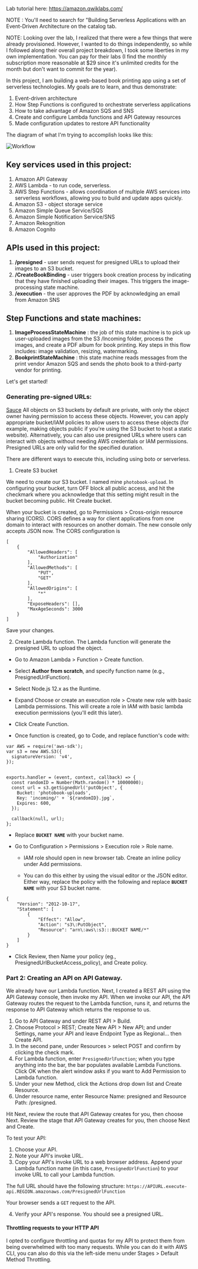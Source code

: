 Lab tutorial here: https://amazon.qwiklabs.com/

NOTE : You'll need to search for "Building Serverless Applications with an Event-Driven Architecture on the catalog tab.

NOTE: Looking over the lab, I realized that there were a few things that were already provisioned. However, I  wanted to do things independently, so while I followed along their overall project breakdown, I took some liberties in my own implementation. You can pay for their labs (I find the monthly subscription more reasonable at $29 since it's unlimited credits for the month but don't want to commit for the year). 

In this project, I am building a web-based book printing app using a set of serverless technologies. My goals are to learn, and thus demonstrate:

1. Event-driven architecture
2. How Step Functions is configured to orchestrate serverless applications
3. How to take advantage of Amazon SQS and SNS
4. Create and configure Lambda functions and API Gateway resources
5. Made configuration updates to restore API functionality

The diagram of what I'm trying to accomplish looks like this:
 
![Workflow](images/serverlessphotobook.jpg)

## Key services used in this project:
1. Amazon API Gateway 
2. AWS Lambda - to run code, serverless. 
3. AWS Step Functions - allows coordination of multiple AWS services into serverless workflows, allowing you to build and update apps quickly.
4. Amazon S3 - object storage service
5. Amazon Simple Queue Service/SQS
6. Amazon Simple Notification Service/SNS
7. Amazon Rekognition
8. Amazon Cognito

## APIs used in this project:
1. **/presigned** - user sends request for presigned URLs to upload their images to an S3 bucket.
2. **/CreateBookBinding** - user triggers book creation process by indicating that they have finished uploading their images. This triggers the image-processing state machine.
3. **/execution** - the user approves the PDF by acknowledging an email from Amazon SNS

## Step Functions and state machines:
1. **ImageProcessStateMachine** : the job of this state machine is to pick up user-uploaded images from the S3 /Incoming folder, process the images, and create a PDF album for book printing. Key steps in this flow includes: image validation, resizing, watermarking. 
2. **BookprintStateMachine** : this state machine reads messages from the print vendor Amazon SQS and sends the photo book to a third-party vendor for printing. 

Let's get started!

### Generating pre-signed URLs: ###
[Sauce](https://catalog.us-east-1.prod.workshops.aws/v2/workshops/17f04680-db43-4fb6-85e9-c1f0b696c6c1/en-US/intro)
All objects on S3 buckets by default are private, with only the object owner having permission to access these objects. However, you can apply appropriate bucket/IAM policies to allow users to access these objects (for example, making objects public if you're using the S3 bucket to host a static website). Alternatively, you can also use presigned URLs where users can interact with objects without needing AWS credentials or IAM permissions. Presigned URLs are only valid for the specified duration. 

There are different ways to execute this, including using boto or serverless. 

1. Create S3 bucket

We need to create our S3 bucket. I named mine `photobook-upload`. In configuring your bucket, turn OFF block all public access, and hit the checkmark where you acknowledge that this setting might result in the bucket becoming public. Hit Create bucket. 

When your bucket is created, go to Permissions > Cross-origin resource sharing (CORS). CORS defines a way for client applications from one domain to interact with resources on another domain. The new console only accepts JSON now. The CORS configuration is 

```
[
    {
        "AllowedHeaders": [
            "Authorization"
        ],
        "AllowedMethods": [
            "PUT",
            "GET"
        ],
        "AllowedOrigins": [
            "*"
        ],
        "ExposeHeaders": [],
        "MaxAgeSeconds": 3000
    }
]
```

Save your changes. 

2. Create Lambda function.
The Lambda function will generate the presigned URL to upload the object. 
- Go to Amazon Lambda > Function > Create function.
- Select **Author from scratch**, and specify function name (e.g., PresignedUrlFunction).
- Select Node.js 12.x as the Runtime. 

- Expand Choose or create an execution role > Create new role with basic Lambda permissions.
  This will create a role in IAM with basic lambda execution permissions (you'll edit this later). 
- Click Create Function. 

- Once function is created, go to Code, and replace function's code with:

```
var AWS = require('aws-sdk');
var s3 = new AWS.S3({
  signatureVersion: 'v4',
});


exports.handler = (event, context, callback) => {
  const randomID = Number(Math.random() * 10000000);
  const url = s3.getSignedUrl('putObject', {
    Bucket: 'photobook-uploads',
    Key: 'incoming/' + `${randomID}.jpg`,
    Expires: 600,
  });

  callback(null, url);
};
```

- Replace **`BUCKET NAME`** with your bucket name. 
- Go to Configuration > Permissions > Execution role > Role name. 

  - IAM role should open in new browser tab. Create an inline policy under Add permissions. 

  - You can do this either by using the visual editor or the JSON editor. Either way, replace the policy with the following and replace **`BUCKET NAME`** with your S3 bucket name.

```
{
    "Version": "2012-10-17",
    "Statement": [
        {
            "Effect": "Allow",
            "Action": "s3\:PutObject",
            "Resource": "arn\:aws\:s3:::BUCKET NAME/*"
        }
    ]
}
```
- Click Review, then Name your policy (eg., PresignedUrlBucketAccess_policy), and Create policy.


### Part 2: Creating an API on API Gateway. ###

We already have our Lambda function. Next, I created a REST API using the API Gateway console, then invoke my API. When we invoke our API, the API Gateway routes the request to the Lambda function, runs it, and returns the response to API Gateway which returns the response to us. 

1. Go to API Gateway and under REST API > Build. 
2. Choose Protocol > REST; Create New API > New API; and under Settings, name your API and leave Endpoint Type as Regional... then Create API.
3. In the second pane, under Resources > select POST and confirm by clicking the check mark. 
4. For Lambda function, enter `PresignedUrlFunction`; when you type anything into the bar, the bar populates available Lambda Functions. Click OK when the alert window asks if you want to Add Permission to Lambda function. 
5. Under your new Method, click the Actions drop down list and Create Resource.
6. Under resource name, enter Resource Name: presigned and Resource Path: /presigned. 

Hit Next, review the route that API Gateway creates for you, then choose Next. Review the stage that API Gateway creates for you, then choose Next and Create. 

To test your API:
1. Choose your API.
2. Note your API's invoke URL. 
3. Copy your API's invoke URL to a web browser address. Append your Lambda function name (in this case, `PresignedUrlFunction`) to your invoke URL to call your Lambda function. 

The full URL should have the following structure: `https://APIURL.execute-api.REGION.amazonaws.com/PresignedUrlFunction`

Your browser sends a `GET` request to the API. 

4. Verify your API's response. You should see a presigned URL. 

#### Throttling requests to your HTTP API ####
I opted to configure throttling and quotas for my API to protect them from being overwhelmed with too many requests. While you can do it with AWS CLI, you can also do this via the left-side menu under Stages > Default Method Throttling. 
